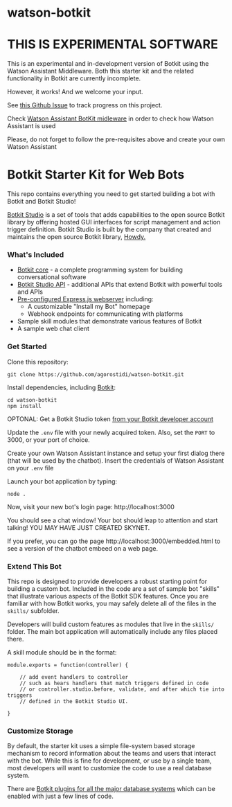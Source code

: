 # watson-botkit
# THIS IS EXPERIMENTAL SOFTWARE

This is an experimental and in-development version of Botkit using the Watson Assistant Middleware. Both this starter kit and the related functionality in Botkit are currently incomplete.

However, it works! And we welcome your input.

See [this Github Issue](https://github.com/agorostidi/watson-botkit/issues) to track progress on this project.

Check [Watson Assistant BotKit midleware](https://github.com/watson-developer-cloud/botkit-middleware/) in order to check how Watson Assistant is used

Please, do not forget to follow the pre-requisites above and create your own Watson Assistant

# Botkit Starter Kit for Web Bots

This repo contains everything you need to get started building a bot with Botkit and Botkit Studio!

[Botkit Studio](https://studio.botkit.ai/signup?code=webstarter) is a set of tools that adds capabilities
to the open source Botkit library by offering hosted GUI interfaces for script
management and action trigger definition. Botkit Studio is built by the company
that created and maintains the open source Botkit library, [Howdy.](https://howdy.ai)


### What's Included
* [Botkit core](https://github.com/howdyai/botkit/blob/master/docs/readme.md#developing-with-botkit) - a complete programming system for building conversational software
* [Botkit Studio API](https://github.com/howdyai/botkit/blob/master/docs/readme-studio.md#function-index) - additional APIs that extend Botkit with powerful tools and APIs
* [Pre-configured Express.js webserver](https://expressjs.com/) including:
   * A customizable "Install my Bot" homepage
   * Webhook endpoints for communicating with platforms
* Sample skill modules that demonstrate various features of Botkit
* A sample web chat client


### Get Started

Clone this repository:

`git clone https://github.com/agorostidi/watson-botkit.git`

Install dependencies, including [Botkit](https://github.com/howdyai/botkit):

```
cd watson-botkit
npm install
```

OPTONAL: Get a Botkit Studio token [from your Botkit developer account](https://studio.botkit.ai/)

Update the `.env` file with your newly acquired token. Also, set the `PORT` to 3000, or your port of choice.
 
Create your own Watson Assistant instance and setup your first dialog there  (that will be used by the chatbot).  Insert the credentials of Watson Assistant on your  `.env` file

Launch your bot application by typing:

`node .`

Now, visit your new bot's login page: http://localhost:3000

You should see a chat window! Your bot should leap to attention and start talking! YOU MAY HAVE JUST CREATED SKYNET.

If you prefer, you can go the page http://localhost:3000/embedded.html to see a version of the chatbot embeed on a web page.

### Extend This Bot

This repo is designed to provide developers a robust starting point for building a custom bot. Included in the code are a set of sample bot "skills" that illustrate various aspects of the Botkit SDK features.  Once you are familiar with how Botkit works, you may safely delete all of the files in the `skills/` subfolder.

Developers will build custom features as modules that live in the `skills/` folder. The main bot application will automatically include any files placed there.

A skill module should be in the format:

```
module.exports = function(controller) {

    // add event handlers to controller
    // such as hears handlers that match triggers defined in code
    // or controller.studio.before, validate, and after which tie into triggers
    // defined in the Botkit Studio UI.

}
```

### Customize Storage

By default, the starter kit uses a simple file-system based storage mechanism to
record information about the teams and users that interact with the bot. While
this is fine for development, or use by a single team, most developers will want
to customize the code to use a real database system.

There are [Botkit plugins for all the major database systems](https://github.com/howdyai/botkit/blob/master/docs/readme-middlewares.md#storage-modules) which can be enabled with just a few lines of code.

